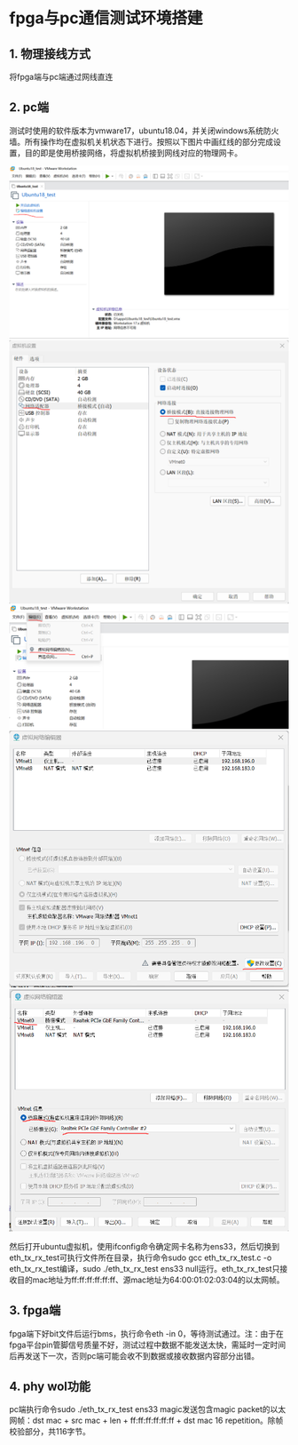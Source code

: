 # fpga与pc通信测试环境搭建

## 1. 物理接线方式

将fpga端与pc端通过网线直连

## 2. pc端

测试时使用的软件版本为vmware17，ubuntu18.04，并关闭windows系统防火墙。所有操作均在虚拟机关机状态下进行。按照以下图片中画红线的部分完成设置，目的即是使用桥接网络，将虚拟机桥接到网线对应的物理网卡。

![](./pictures/vmware_0.png)
![](./pictures/vmware_1.png)
![](./pictures/vmware_2.png)
![](./pictures/vmware_3.png)
![](./pictures/vmware_4.png)

然后打开ubuntu虚拟机，使用ifconfig命令确定网卡名称为ens33，然后切换到eth_tx_rx_test可执行文件所在目录，执行命令sudo gcc eth_tx_rx_test.c -o eth_tx_rx_test编译，sudo ./eth_tx_rx_test ens33 null运行。eth_tx_rx_test只接收目的mac地址为ff:ff:ff:ff:ff:ff、源mac地址为64:00:01:02:03:04的以太网帧。

## 3. fpga端

fpga端下好bit文件后运行bms，执行命令eth -in 0，等待测试通过。注：由于在fpga平台pin管脚信号质量不好，测试过程中数据不能发送太快，需延时一定时间后再发送下一次，否则pc端可能会收不到数据或接收数据内容部分出错。

## 4. phy wol功能

pc端执行命令sudo ./eth_tx_rx_test ens33 magic发送包含magic packet的以太网帧：dst mac + src mac + len + ff:ff:ff:ff:ff:ff + dst mac 16 repetition。除帧校验部分，共116字节。
